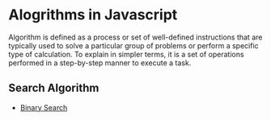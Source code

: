 # Alogrithms in Javascript

Algorithm is defined as a process or set of well-defined instructions that are typically used to solve a particular group of problems or perform a specific type of calculation. To explain in simpler terms, it is a set of operations performed in a step-by-step manner to execute a task.

## Search Algorithm

- [Binary Search](https://github.com/sunnyyadav30/Data-Structure-and-algorithm-in-JS/tree/master/Algorithms/Search/Binary_Search)
